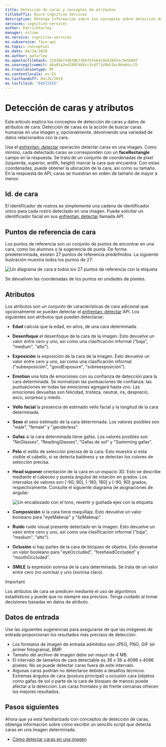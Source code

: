 ```yaml
---
title: Detección de caras y conceptos de atributos
titleSuffix: Azure Cognitive Services
description: Obtenga información sobre los conceptos sobre detección de caras y los atributos de cara.
services: cognitive-services
author: PatrickFarley
manager: nitime
ms.service: cognitive-services
ms.subservice: face-api
ms.topic: conceptual
ms.date: 04/26/2019
ms.author: pafarley
ms.openlocfilehash: 3293067190386738efbfeb433bd38453c9e5699f
ms.sourcegitcommit: 44a85a2ed288f484cc3cdf71d9b51bc0be64cc33
ms.translationtype: MT
ms.contentlocale: es-ES
ms.lasthandoff: 04/26/2019
ms.locfileid: "64572555"
---
```

# <a name="face-detection-and-attributes"></a>Detección de caras y atributos

Este artículo explica los conceptos de detección de caras y datos de atributos de cara. Detección de caras es la acción de buscar caras humanas en una imagen y, opcionalmente, devolviendo una variedad de datos relacionados con la cara.

Usa el [enfrentan: detectar](https://westus.dev.cognitive.microsoft.com/docs/services/563879b61984550e40cbbe8d/operations/563879b61984550f30395236) operación detectar caras en una imagen. Como mínimo, cada detectado caras se corresponden con un **faceRectangle** campo en la respuesta. Se trata de un conjunto de coordenadas de píxel (izquierda, superior, width, height) marcar la cara que encuentra. Con estas coordenadas, puede obtener la ubicación de la cara, así como su tamaño. En la respuesta de API, caras se muestran en orden de tamaño de mayor a menor.

## <a name="face-id"></a>Id. de cara

El identificador de rostros es simplemente una cadena de identificador único para cada rostro detectado en una imagen. Puede solicitar un identificador facial en sus [enfrentan: detectar](https://westus.dev.cognitive.microsoft.com/docs/services/563879b61984550e40cbbe8d/operations/563879b61984550f30395236) llamada API.

## <a name="face-landmarks"></a>Puntos de referencia de cara

Los puntos de referencia son un conjunto de puntos de encontrar en una cara, como los alumnos o la sugerencia de punta. De forma predeterminada, existen 27 puntos de referencia predefinidos. La siguiente ilustración muestra todos los puntos de 27:

![Un diagrama de cara a todos los 27 puntos de referencia con la etiqueta](../Images/landmarks.1.jpg)

Se devuelven las coordenadas de los puntos en unidades de píxeles.

## <a name="attributes"></a>Atributos

Los atributos son un conjunto de características de cara adicional que opcionalmente se pueden detectar el [enfrentan: detectar](https://westus.dev.cognitive.microsoft.com/docs/services/563879b61984550e40cbbe8d/operations/563879b61984550f30395236) API. Los siguientes son atributos que pueden detectarse:

* **Edad** calcula que la edad, en años, de una cara determinada.
* **Desenfoque** el desenfoque de la cara de la imagen. Esto devuelve un valor entre cero y uno, así como una clasificación informal ("baja", "medium", "alto").
* **Exposición** la exposición de la cara de la imagen. Esto devuelve un valor entre cero y uno, así como una clasificación informal ("subexposición", "goodExposure", "sobreexposición").
* **Emotion** una lista de emociones con su confianza de detección para la cara determinada. Se normalizan las puntuaciones de confianza: las puntuaciones en todas las emociones agregará hasta uno. Las emociones devueltas son felicidad, tristeza, neutral, ira, desprecio, asco, sorpresa y miedo.
* **Vello facial** la presencia de estimado vello facial y la longitud de la cara determinada.
* **Sexo** el sexo estimado de la cara determinada. Los valores posibles son "male", "female" y "genderless".
* **Gafas** si la cara determinada tiene gafas. Los valores posibles son "NoGlasses", "ReadingGlasses", "Gafas de sol" y "Swimming gafas".
* **Pelo** el estilo de selección precisa de la cara. Esto muestra si está visible el cabello, si se detecta baldness y se detectan los colores de selección precisa.
* **Head suponer** orientación de la cara en un espacio 3D. Esto se describe mediante el cabeceo y puesta ángulos de rotación en grados. Los intervalos de valores son [-90, 90], [-180, 180] y [-90, 90] grados, respectivamente. Consulte el siguiente diagrama de asignaciones de angular:

    ![Un encabezado con el tono, revertir y guiñada ejes con la etiqueta](../Images/headpose.1.jpg)
* **Composición** si la cara tiene maquillaje. Esto devuelve un valor booleano para "eyeMakeup" y "lipMakeup".
* **Ruido** ruido visual presente detectado en la imagen. Esto devuelve un valor entre cero y uno, así como una clasificación informal ("baja", "medium", "alto").
* **Oclusión** si hay partes de la cara de bloqueo de objetos. Esto devuelve un valor booleano para "eyeOccluded", "foreheadOccluded" y "mouthOccluded".
* **SMILE** la expresión sonrisa de la cara determinada. Se trata de un valor entre cero (no sonrisa) y uno (sonrisa claro).

> [!IMPORTANT]
> Los atributos de cara se predicen mediante el uso de algoritmos estadísticos y puede que no siempre sea precisos. Tenga cuidado al tomar decisiones basadas en datos de atributo.

## <a name="input-data"></a>Datos de entrada

Use las siguientes sugerencias para asegurarse de que las imágenes de entrada proporcionan los resultados más precisos de detección:

* Los formatos de imagen de entrada admitidos son JPEG, PNG, GIF (el primer fotograma), BMP.
* Tamaño del archivo de imagen debe ser mayor de 4 MB.
* El intervalo de tamaños de cara detectable es 36 x 36 a 4096 x 4096 píxeles. No se puede detectar caras fuera de este intervalo.
* Algunas caras podrían no detectarse debido a desafíos técnicos. Extremas ángulos de cara (postura principal) u oclusión cara (objetos como gafas de sol o parte de la cara de bloqueo de manos) puede afectar a la detección. Las caras frontales y de frente cercanas ofrecen los mejores resultados.

## <a name="next-steps"></a>Pasos siguientes

Ahora que ya está familiarizado con conceptos de detección de caras, obtenga información sobre cómo escribir un sencillo script que detecta caras en una imagen determinada.

* [Cómo detectar caras en una imagen](../Face-API-How-to-Topics/HowtoDetectFacesinImage.md)